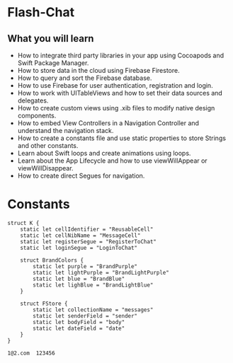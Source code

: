 # Flash-Chat

## What you will learn

- How to integrate third party libraries in your app using Cocoapods and Swift Package Manager.
- How to store data in the cloud using Firebase Firestore.
- How to query and sort the Firebase database.
- How to use Firebase for user authentication, registration and login.
- How to work with UITableViews and how to set their data sources and delegates.
- How to create custom views using .xib files to modify native design components.
- How to embed View Controllers in a Navigation Controller and understand the navigation stack.
- How to create a constants file and use static properties to store Strings and other constants.
- Learn about Swift loops and create animations using loops.
- Learn about the App Lifecycle and how to use viewWillAppear or viewWillDisappear.
- How to create direct Segues for navigation.

# Constants

```
struct K {
    static let cellIdentifier = "ReusableCell"
    static let cellNibName = "MessageCell"
    static let registerSegue = "RegisterToChat"
    static let loginSegue = "LoginToChat"

    struct BrandColors {
        static let purple = "BrandPurple"
        static let lightPurple = "BrandLightPurple"
        static let blue = "BrandBlue"
        static let lighBlue = "BrandLightBlue"
    }

    struct FStore {
        static let collectionName = "messages"
        static let senderField = "sender"
        static let bodyField = "body"
        static let dateField = "date"
    }
}

```

```
1@2.com  123456
```
